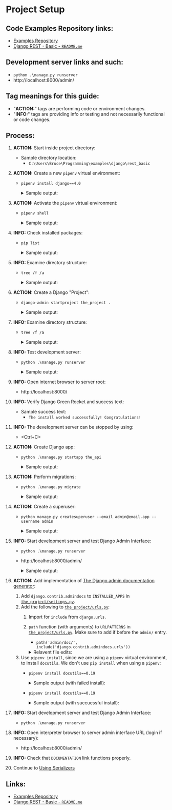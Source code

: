 # Project Setup

## Code Examples Repository links:
* [Examples Repository](../../../README.md)
* [Django REST - Basic - `README.me`](../README.md)

## Development server links and such:
* `python .\manage.py runserver`
* http://localhost:8000/admin/

## Tag meanings for this guide:
* "**ACTION:**" tags are performing code or environment changes.
* "**INFO:**" tags are providing info or testing and not necessarily functional or code changes.

## Process:
1. **ACTION:** Start inside project directory:
    * Sample directory location:
        * `C:\Users\Bruce\Programming\examples\django\rest_basic`

1. **ACTION:** Create a new `pipenv` virtual environment:
    * `pipenv install django==4.0`
        <details>
        <summary>Sample output:</summary>

            PS C:\Users\Bruce\Programming\examples\django\rest_basic> pipenv install django==4.0
            Creating a virtualenv for this project...
            Pipfile: C:\Users\Bruce\Programming\examples\django\rest_basic\Pipfile
            Using C:/Users/Bruce/AppData/Local/Programs/Python/Python310/python.exe (3.10.6) to create virtualenv...
            [ ===] Creating virtual environment...created virtual environment CPython3.10.6.final.0-64 in 2995ms
              creator CPython3Windows(dest=C:\Users\Bruce\.virtualenvs\rest_basic-8EvQpMVS, clear=False, no_vcs_ignore=False, global=False)
              seeder FromAppData(download=False, pip=bundle, setuptools=bundle, wheel=bundle, via=copy, app_data_dir=C:\Users\Bruce\AppData\Local\pypa\virtualenv)
                added seed packages: pip==22.2.2, setuptools==63.4.3, wheel==0.37.1
              activators BashActivator,BatchActivator,FishActivator,NushellActivator,PowerShellActivator,PythonActivator

            Successfully created virtual environment!
            Virtualenv location: C:\Users\Bruce\.virtualenvs\rest_basic-8EvQpMVS
            Creating a Pipfile for this project...
            Installing django==4.0...
            Adding django to Pipfile's [packages]...
            Installation Succeeded
            Pipfile.lock not found, creating...
            Locking [dev-packages] dependencies...
            Locking [packages] dependencies...
            Locking...Building requirements...
            Resolving dependencies...
            Success!
            Updated Pipfile.lock (036cf0)!
            Installing dependencies from Pipfile.lock (036cf0)...
            ================================ 0/0 - 00:00:00
            To activate this project's virtualenv, run pipenv shell.
            Alternatively, run a command inside the virtualenv with pipenv run.
            PS C:\Users\Bruce\Programming\examples\django\rest_basic>
        </details>

1. **ACTION:** Activate the `pipenv` virtual environment:
    * `pipenv shell`
        <details>
        <summary>Sample output:</summary>

            PS C:\Users\Bruce\Programming\examples\django\rest_basic> pipenv shell
            Launching subshell in virtual environment...
            PowerShell 7.2.6
            Copyright (c) Microsoft Corporation.

            https://aka.ms/powershell
            Type 'help' to get help.

            PS C:\Users\Bruce\Programming\examples\django\rest_basic>
        </details>

1. **INFO:** Check installed packages:
    * `pip list`
        <details>
        <summary>Sample output:</summary>

            PS C:\Users\Bruce\Programming\examples\django\rest_basic> pip list
            Package    Version
            ---------- -------
            asgiref    3.5.2
            Django     4.0
            pip        22.2.2
            setuptools 63.4.3
            sqlparse   0.4.2
            tzdata     2022.2
            wheel      0.37.1
            PS C:\Users\Bruce\Programming\examples\django\rest_basic>
        </details>

1. **INFO:** Examine directory structure:
    * `tree /f /a`
        <details>
        <summary>Sample output:</summary>

            PS C:\Users\Bruce\Programming\examples\django\rest_basic> tree /f /a
            Folder PATH listing for volume OS
            Volume serial number is CC00-DD12
            C:.
            |   Pipfile
            |   Pipfile.lock
            |   README.md
            |
            \---notes
                    01_setup.md
                    commands_and_links.md

            PS C:\Users\Bruce\Programming\examples\django\rest_basic>
        </details>

1. **ACTION:** Create a Django "Project":
    * `django-admin startproject the_project .`
        <details>
        <summary>Sample output:</summary>

            PS C:\Users\Bruce\Programming\examples\django\rest_basic> django-admin startproject the_project .
            PS C:\Users\Bruce\Programming\examples\django\rest_basic>
        </details>

1. **INFO:** Examine directory structure:
    * `tree /f /a`
        <details>
        <summary>Sample output:</summary>

            PS C:\Users\Bruce\Programming\examples\django\rest_basic> tree /f /a
            Folder PATH listing for volume OS
            Volume serial number is CC00-DD12
            C:.
            |   manage.py
            |   Pipfile
            |   Pipfile.lock
            |   README.md
            |
            +---notes
            |       01_setup.md
            |       commands_and_links.md
            |
            \---the_project
                    asgi.py
                    settings.py
                    urls.py
                    wsgi.py
                    __init__.py

            PS C:\Users\Bruce\Programming\examples\django\rest_basic>
        </details>

1. **INFO:** Test development server:
    * `python .\manage.py runserver`
        <details>
        <summary>Sample output:</summary>

            PS C:\Users\Bruce\Programming\examples\django\rest_basic> python .\manage.py runserver
            Watching for file changes with StatReloader
            Performing system checks...

            System check identified no issues (0 silenced).

            You have 18 unapplied migration(s). Your project may not work properly until you apply the migrations for app(s): admin, auth, contenttypes, sessions.
            Run 'python manage.py migrate' to apply them.
            September 04, 2022 - 08:52:24
            Django version 4.0, using settings 'the_project.settings'
            Starting development server at http://127.0.0.1:8000/
            Quit the server with CTRL-BREAK.
        </details>

1. **INFO:** Open internet browser to server root:
    * http://localhost:8000/

1. **INFO:** Verify Django Green Rocket and success text:
    * Sample success text:
        * `The install worked successfully! Congratulations!`

1. **INFO:** The development server can be stopped by using:
    * \<Ctrl+C\>

1. **ACTION:** Create Django app:
    * `python .\manage.py startapp the_api`
        <details>
        <summary>Sample output:</summary>

            PS C:\Users\Bruce\Programming\examples\django\rest_basic> python .\manage.py startapp the_api
            PS C:\Users\Bruce\Programming\examples\django\rest_basic>
        </details>

1. **ACTION:** Perform migrations:
    * `python .\manage.py migrate`
        <details>
        <summary>Sample output:</summary>

            PS C:\Users\Bruce\Programming\examples\django\rest_basic> python .\manage.py migrate
            Operations to perform:
              Apply all migrations: admin, auth, contenttypes, sessions
            Running migrations:
              Applying contenttypes.0001_initial... OK
              Applying auth.0001_initial... OK
              Applying admin.0001_initial... OK
              Applying admin.0002_logentry_remove_auto_add... OK
              Applying admin.0003_logentry_add_action_flag_choices... OK
              Applying contenttypes.0002_remove_content_type_name... OK
              Applying auth.0002_alter_permission_name_max_length... OK
              Applying auth.0003_alter_user_email_max_length... OK
              Applying auth.0004_alter_user_username_opts... OK
              Applying auth.0005_alter_user_last_login_null... OK
              Applying auth.0006_require_contenttypes_0002... OK
              Applying auth.0007_alter_validators_add_error_messages... OK
              Applying auth.0008_alter_user_username_max_length... OK
              Applying auth.0009_alter_user_last_name_max_length... OK
              Applying auth.0010_alter_group_name_max_length... OK
              Applying auth.0011_update_proxy_permissions... OK
              Applying auth.0012_alter_user_first_name_max_length... OK
              Applying sessions.0001_initial... OK
            PS C:\Users\Bruce\Programming\examples\django\rest_basic>
        </details>

1. **ACTION:** Create a superuser:
    * `python manage.py createsuperuser --email admin@email.app --username admin`
        <details>
        <summary>Sample output:</summary>

            PS C:\Users\Bruce\Programming\examples\django\rest_basic> python manage.py createsuperuser --email admin@email.app --username admin
            Password:
            Password (again):
            This password is too common.
            Bypass password validation and create user anyway? [y/N]: y
            Superuser created successfully.
            PS C:\Users\Bruce\Programming\examples\django\rest_basic>
        </details>

1. **INFO:** Start development server and test Django Admin Interface:
    * `python .\manage.py runserver`
    * http://localhost:8000/admin/
        <details>
        <summary>Sample output:</summary>

            PS C:\Users\Bruce\Programming\examples\django\rest_basic> python .\manage.py runserver
            Watching for file changes with StatReloader
            Performing system checks...

            System check identified no issues (0 silenced).
            September 04, 2022 - 09:04:24
            Django version 4.0, using settings 'the_project.settings'
            Starting development server at http://127.0.0.1:8000/
            Quit the server with CTRL-BREAK.
            [04/Sep/2022 09:04:29] "GET /admin/ HTTP/1.1" 302 0
            [04/Sep/2022 09:04:29] "GET /admin/login/?next=/admin/ HTTP/1.1" 200 2215
            [04/Sep/2022 09:04:29] "GET /static/admin/css/nav_sidebar.css HTTP/1.1" 200 2616
            [04/Sep/2022 09:04:29] "GET /static/admin/css/base.css HTTP/1.1" 200 19513
            [04/Sep/2022 09:04:29] "GET /static/admin/css/login.css HTTP/1.1" 200 954
            [04/Sep/2022 09:04:29] "GET /static/admin/css/responsive.css HTTP/1.1" 200 18545
            [04/Sep/2022 09:04:29] "GET /static/admin/css/fonts.css HTTP/1.1" 304 0
            [04/Sep/2022 09:04:29] "GET /static/admin/js/nav_sidebar.js HTTP/1.1" 200 3401
            [04/Sep/2022 09:04:29] "GET /static/admin/fonts/Roboto-Regular-webfont.woff HTTP/1.1" 304 0
            [04/Sep/2022 09:04:29] "GET /static/admin/fonts/Roboto-Light-webfont.woff HTTP/1.1" 304 0
            [04/Sep/2022 09:04:34] "POST /admin/login/?next=/admin/ HTTP/1.1" 302 0
            [04/Sep/2022 09:04:34] "GET /admin/ HTTP/1.1" 200 3327
            [04/Sep/2022 09:04:34] "GET /static/admin/css/dashboard.css HTTP/1.1" 200 380
            [04/Sep/2022 09:04:34] "GET /static/admin/img/icon-changelink.svg HTTP/1.1" 200 380
            [04/Sep/2022 09:04:34] "GET /static/admin/img/icon-addlink.svg HTTP/1.1" 200 331
            [04/Sep/2022 09:04:34] "GET /static/admin/fonts/Roboto-Bold-webfont.woff HTTP/1.1" 304 0
        </details>

1. **ACTION:** Add implementation of [The Django admin documentation generator](https://docs.djangoproject.com/en/4.1/ref/contrib/admin/admindocs/):
    1. Add `django.contrib.admindocs` to `INSTALLED_APPS` in [`the_project/settings.py`](../the_project/settings.py).
    1. Add the following to [`the_project/urls.py`](../the_project/urls.py):
        1. Import for `include` from `django.urls`.
        1. `path` function (with arguments) to `URLPATTERNS` in [`the_project/urls.py`](../the_project/urls.py). Make sure to add if before the `admin/` entry.
            * `path('admin/doc/', include('django.contrib.admindocs.urls'))`
            <details>
            <summary>Relavent file edits:</summary>

                from django.urls import include

                urlpatterns = [
                    #...
                    path('admin/doc/', include('django.contrib.admindocs.urls')),
                    #...
                ]
            </details>
    1. Use `pipenv install`, since we are using a `pipenv` virtual environment, to install `docutils`. We don't use `pip install` when using a `pipenv`:
        * `pipenv install docutils==0.19`
            <details>
            <summary>Sample output (with failed install):</summary>

                PS C:\Users\Bruce\Programming\examples\django\rest_basic> pipenv install docutils==0.19
                Installing docutils==0.19...
                Adding docutils to Pipfile's [packages]...
                Installation Succeeded
                Pipfile.lock (036cf0) out of date, updating to (2d0928)...
                Locking [dev-packages] dependencies...
                Locking [packages] dependencies...
                Locking...
                Resolving dependencies...
                Locking Failed!

                Traceback (most recent call last):
                  File "c:\users\bruce\.local\pipx\venvs\pipenv\lib\site-packages\pipenv\vendor\urllib3\connectionpool.py", line 699, in urlopen
                    httplib_response = self._make_request(
                  File "c:\users\bruce\.local\pipx\venvs\pipenv\lib\site-packages\pipenv\vendor\urllib3\connectionpool.py", line 382, in _make_request
                    self._validate_conn(conn)
                  File "c:\users\bruce\.local\pipx\venvs\pipenv\lib\site-packages\pipenv\vendor\urllib3\connectionpool.py", line 1010, in _validate_conn
                    conn.connect()
                  File "c:\users\bruce\.local\pipx\venvs\pipenv\lib\site-packages\pipenv\vendor\urllib3\connection.py", line 411, in connect
                    self.sock = ssl_wrap_socket(
                  File "c:\users\bruce\.local\pipx\venvs\pipenv\lib\site-packages\pipenv\vendor\urllib3\util\ssl_.py", line 449, in ssl_wrap_socket
                    ssl_sock = _ssl_wrap_socket_impl(
                  File "c:\users\bruce\.local\pipx\venvs\pipenv\lib\site-packages\pipenv\vendor\urllib3\util\ssl_.py", line 493, in _ssl_wrap_socket_impl
                    return ssl_context.wrap_socket(sock, server_hostname=server_hostname)
                  File "C:\Users\Bruce\AppData\Local\Programs\Python\Python310\lib\ssl.py", line 513, in wrap_socket
                    return self.sslsocket_class._create(
                  File "C:\Users\Bruce\AppData\Local\Programs\Python\Python310\lib\ssl.py", line 1071, in _create
                    self.do_handshake()
                  File "C:\Users\Bruce\AppData\Local\Programs\Python\Python310\lib\ssl.py", line 1342, in do_handshake
                    self._sslobj.do_handshake()
                ConnectionResetError: [WinError 10054] An existing connection was forcibly closed by the remote host
                During handling of the above exception, another exception occurred:
                Traceback (most recent call last):
                  File "C:\Users\Bruce\.local\pipx\venvs\pipenv\Lib\site-packages\pipenv\vendor\requests\adapters.py", line 439, in send
                    resp = conn.urlopen(
                  File "c:\users\bruce\.local\pipx\venvs\pipenv\lib\site-packages\pipenv\vendor\urllib3\connectionpool.py", line 755, in urlopen
                    retries = retries.increment(
                  File "c:\users\bruce\.local\pipx\venvs\pipenv\lib\site-packages\pipenv\vendor\urllib3\util\retry.py", line 532, in increment
                    raise six.reraise(type(error), error, _stacktrace)
                  File "c:\users\bruce\.local\pipx\venvs\pipenv\lib\site-packages\pipenv\vendor\urllib3\packages\six.py", line 769, in reraise
                    raise value.with_traceback(tb)
                  File "c:\users\bruce\.local\pipx\venvs\pipenv\lib\site-packages\pipenv\vendor\urllib3\connectionpool.py", line 699, in urlopen
                    httplib_response = self._make_request(
                  File "c:\users\bruce\.local\pipx\venvs\pipenv\lib\site-packages\pipenv\vendor\urllib3\connectionpool.py", line 382, in _make_request
                    self._validate_conn(conn)
                  File "c:\users\bruce\.local\pipx\venvs\pipenv\lib\site-packages\pipenv\vendor\urllib3\connectionpool.py", line 1010, in _validate_conn
                    conn.connect()
                  File "c:\users\bruce\.local\pipx\venvs\pipenv\lib\site-packages\pipenv\vendor\urllib3\connection.py", line 411, in connect
                    self.sock = ssl_wrap_socket(
                  File "c:\users\bruce\.local\pipx\venvs\pipenv\lib\site-packages\pipenv\vendor\urllib3\util\ssl_.py", line 449, in ssl_wrap_socket
                    ssl_sock = _ssl_wrap_socket_impl(
                  File "c:\users\bruce\.local\pipx\venvs\pipenv\lib\site-packages\pipenv\vendor\urllib3\util\ssl_.py", line 493, in _ssl_wrap_socket_impl
                    return ssl_context.wrap_socket(sock, server_hostname=server_hostname)
                  File "C:\Users\Bruce\AppData\Local\Programs\Python\Python310\lib\ssl.py", line 513, in wrap_socket
                    return self.sslsocket_class._create(
                  File "C:\Users\Bruce\AppData\Local\Programs\Python\Python310\lib\ssl.py", line 1071, in _create
                    self.do_handshake()
                  File "C:\Users\Bruce\AppData\Local\Programs\Python\Python310\lib\ssl.py", line 1342, in do_handshake
                    self._sslobj.do_handshake()
                pipenv.vendor.urllib3.exceptions.ProtocolError: ('Connection aborted.', ConnectionResetError(10054, 'An existing connection was forcibly closed by the remote host', None, 10054, None))
                During handling of the above exception, another exception occurred:
                Traceback (most recent call last):
                  File "C:\Users\Bruce\.local\pipx\venvs\pipenv\lib\site-packages\pipenv\resolver.py", line 766, in <module>
                    main()
                  File "C:\Users\Bruce\.local\pipx\venvs\pipenv\lib\site-packages\pipenv\resolver.py", line 760, in main
                    _main(parsed.pre, parsed.clear, parsed.verbose, parsed.system, parsed.write,
                  File "C:\Users\Bruce\.local\pipx\venvs\pipenv\lib\site-packages\pipenv\resolver.py", line 743, in _main
                    resolve_packages(pre, clear, verbose, system, write, requirements_dir, packages, dev)
                  File "C:\Users\Bruce\.local\pipx\venvs\pipenv\lib\site-packages\pipenv\resolver.py", line 704, in resolve_packages
                    results, resolver = resolve(
                  File "C:\Users\Bruce\.local\pipx\venvs\pipenv\lib\site-packages\pipenv\resolver.py", line 685, in resolve
                    return resolve_deps(
                  File "c:\users\bruce\.local\pipx\venvs\pipenv\lib\site-packages\pipenv\utils.py", line 1377, in resolve_deps
                    results, hashes, markers_lookup, resolver, skipped = actually_resolve_deps(
                  File "c:\users\bruce\.local\pipx\venvs\pipenv\lib\site-packages\pipenv\utils.py", line 1107, in actually_resolve_deps
                    hashes = resolver.resolve_hashes()
                  File "c:\users\bruce\.local\pipx\venvs\pipenv\lib\site-packages\pipenv\utils.py", line 981, in resolve_hashes
                    self.hashes[ireq] = self.collect_hashes(ireq)
                  File "c:\users\bruce\.local\pipx\venvs\pipenv\lib\site-packages\pipenv\utils.py", line 966, in collect_hashes
                    hashes = self._get_hashes_from_pypi(ireq)
                  File "c:\users\bruce\.local\pipx\venvs\pipenv\lib\site-packages\pipenv\utils.py", line 928, in _get_hashes_from_pypi
                    r = session.get(pkg_url, timeout=10)
                  File "C:\Users\Bruce\.local\pipx\venvs\pipenv\Lib\site-packages\pipenv\vendor\requests\sessions.py", line 555, in get
                    return self.request('GET', url, **kwargs)
                  File "C:\Users\Bruce\.local\pipx\venvs\pipenv\Lib\site-packages\pipenv\vendor\requests\sessions.py", line 542, in request
                    resp = self.send(prep, **send_kwargs)
                  File "C:\Users\Bruce\.local\pipx\venvs\pipenv\Lib\site-packages\pipenv\vendor\requests\sessions.py", line 655, in send
                    r = adapter.send(request, **kwargs)
                  File "C:\Users\Bruce\.local\pipx\venvs\pipenv\Lib\site-packages\pipenv\vendor\requests\adapters.py", line 498, in send
                    raise ConnectionError(err, request=request)
                requests.exceptions.ConnectionError: ('Connection aborted.', ConnectionResetError(10054, 'An existing connection was forcibly closed by the remote host', None, 10054, None))

                PS C:\Users\Bruce\Programming\examples\django\rest_basic>
            </details>
        * `pipenv install docutils==0.19`
            <details>
            <summary>Sample output (with succuessful install):</summary>

                PS C:\Users\Bruce\Programming\examples\django\rest_basic> pipenv install docutils==0.19
                Installing docutils==0.19...
                Adding docutils to Pipfile's [packages]...
                Installation Succeeded
                Pipfile.lock (036cf0) out of date, updating to (2d0928)...
                Locking [dev-packages] dependencies...
                Locking [packages] dependencies...
                           Building requirements...
                Resolving dependencies...
                Success!
                Updated Pipfile.lock (2d0928)!
                Installing dependencies from Pipfile.lock (2d0928)...
                  ================================ 0/0 - 00:00:00
                PS C:\Users\Bruce\Programming\examples\django\rest_basic>
            </details>

1. **INFO:** Start development server and test Django Admin Interface:
    * `python .\manage.py runserver`

1. **INFO:** Open interpreter browser to server admin interface URL (login if necessary):
    * http://localhost:8000/admin/

1. **INFO:** Check that `DOCUMENTATION` link functions properly.

1. Continue to [Using Serializers](./02_create_the_api.md)

## Links:
* [Examples Repository](../../../README.md)
* [Django REST - Basic - `README.me`](../README.md)

